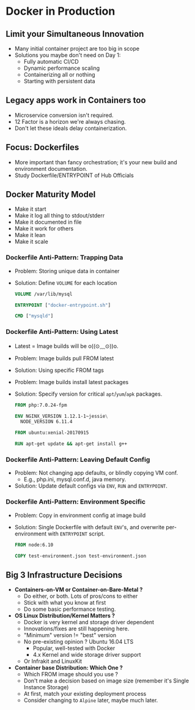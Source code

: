 # Docker in Production

## Limit your Simultaneous Innovation

- Many initial container project are too big in scope
- Solutions you maybe don't need on Day 1:
  - Fully automatic CI/CD
  - Dynamic performance scaling 
  - Containerizing all or nothing
  - Starting with persistent data

## Legacy apps work in Containers too

- Microservice conversion isn't required.
- 12 Factor is a horizon we're always chasing.
- Don't let these ideals delay containerization.

## Focus: Dockerfiles

- More important than fancy orchestration; it's your new build and environment documentation.
- Study Dockerfile/ENTRYPOINT of Hub Officials

## Docker Maturity Model

- Make it start
- Make it log all thing to stdout/stderr
- Make it documented in file
- Make it work for others
- Make it lean 
- Make it scale

### Dockerfile Anti-Pattern: Trapping Data

- Problem: Storing unique data in container

- Solution: Define `VOLUME` for each location

  ```dockerfile
  VOLUME /var/lib/mysql
  
  ENTRYPOINT ["docker-entrypoint.sh"]
  
  CMD ["mysqld"]
  ```

### Dockerfile Anti-Pattern: Using Latest

- Latest = Image builds will be o((⊙﹏⊙))o.

- Problem: Image builds pull FROM latest

- Solution: Using specific FROM tags

- Problem: Image builds install latest packages

- Solution: Specify version for critical `apt`/`yum`/`apk` packages.

  ```dockerfile
  FROM php:7.0.24-fpm
  
  ENV NGINX_VERSION 1.12.1-1~jessie\
  	NODE_VERSION 6.11.4
  ```

  ```dockerfile
  FROM ubuntu:xenial-20170915
  
  RUN apt-get update && apt-get install g++
  ```

### Dockerfile Anti-Pattern: Leaving Default Config

- Problem: Not changing app defaults, or blindly copying VM conf.
  - E.g., php.ini, mysql.conf.d, java memory.
- Solution: Update default configs via `ENV`, `RUN` and `ENTRYPOINT`.

### Dockerfile Anti-Pattern: Environment Specific

- Problem: Copy in environment config at image build

- Solution: Single Dockerfile with default `ENV`'s, and overwrite per-environment with `ENTRYPOINT` script.

  ```dockerfile
  FROM node:6.10
  
  COPY test-environment.json test-environment.json
  ```

## Big 3 Infrastructure Decisions

- **Containers-on-VM or Container-on-Bare-Metal ?**
  - Do either, or both. Lots of pros/cons to either
  - Stick with what you know at first
  - Do some basic performance testing.
- **OS Linux Distribution/Kernel Matters ?**
  - Docker is very kernel and storage driver dependent
  - Innovations/fixes are still happening here.
  - "Minimum" version  != "best" version
  - No pre-existing opinion ? Ubuntu 16.04 LTS
    - Popular, well-tested with Docker
    - 4.x Kernel and wide storage driver support
  - Or Infrakit and LinuxKit
- **Container base Distribution: Which One ?**
  - Which FROM image should you use ?
  - Don't make a decision based on image size (remember it's Single Instance Storage)
  - At first, match your existing deployment process
  - Consider changing to `Alpine` later, maybe much later.

### 

